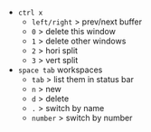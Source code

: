 
- `ctrl x`
	- `left/right`  > prev/next buffer
	- `0` > delete this window
	- `1` > delete other windows
	- `2` >  hori split
	- `3` >  vert split
- `space tab` workspaces
	- `tab` > list them in status bar
	- `n` > new
	- `d` > delete
	- `.` > switch by name
	- `number` > switch by number